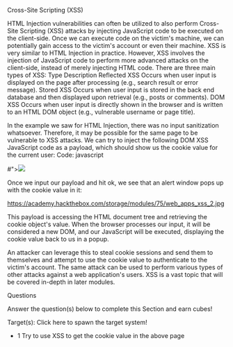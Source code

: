 Cross-Site Scripting (XSS)

HTML Injection vulnerabilities can often be utilized to also perform Cross-Site Scripting (XSS) attacks by injecting JavaScript code to be executed on the client-side. Once we can execute code on the victim's machine, we can potentially gain access to the victim's account or even their machine. XSS is very similar to HTML Injection in practice. However, XSS involves the injection of JavaScript code to perform more advanced attacks on the client-side, instead of merely injecting HTML code. There are three main types of XSS:
Type 	Description
Reflected XSS 	Occurs when user input is displayed on the page after processing (e.g., search result or error message).
Stored XSS 	Occurs when user input is stored in the back end database and then displayed upon retrieval (e.g., posts or comments).
DOM XSS 	Occurs when user input is directly shown in the browser and is written to an HTML DOM object (e.g., vulnerable username or page title).

In the example we saw for HTML Injection, there was no input sanitization whatsoever. Therefore, it may be possible for the same page to be vulnerable to XSS attacks. We can try to inject the following DOM XSS JavaScript code as a payload, which should show us the cookie value for the current user:
Code: javascript

#"><img src=/ onerror=alert(document.cookie)>

Once we input our payload and hit ok, we see that an alert window pops up with the cookie value in it:

https://academy.hackthebox.com/storage/modules/75/web_apps_xss_2.jpg

This payload is accessing the HTML document tree and retrieving the cookie object's value. When the browser processes our input, it will be considered a new DOM, and our JavaScript will be executed, displaying the cookie value back to us in a popup.

An attacker can leverage this to steal cookie sessions and send them to themselves and attempt to use the cookie value to authenticate to the victim's account. The same attack can be used to perform various types of other attacks against a web application's users. XSS is a vast topic that will be covered in-depth in later modules.


Questions

Answer the question(s) below to complete this Section and earn cubes!

Target(s): Click here to spawn the target system!

+ 1 Try to use XSS to get the cookie value in the above page 
